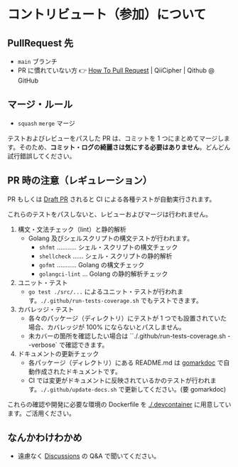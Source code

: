 # コントリビュート（参加）について

## PullRequest 先

- `main` ブランチ
- PR に慣れていない方 👉 [How To Pull Request](https://github.com/Qithub-BOT/QiiCipher/blob/master/.github/HOW_TO_PULL_REQUEST.md) | QiiCipher | Qithub @ GitHub

## マージ・ルール

- `squash` `merge` マージ

テストおよびレビューをパスした PR は、コミットを 1 つにまとめてマージします。そのため、**コミット・ログの綺麗さは気にする必要はありません**。どんどん試行錯誤してください。

## PR 時の注意（レギュレーション）

PR もしくは [Draft PR](https://github.blog/jp/2019-02-19-introducing-draft-pull-requests/) されると CI による各種テストが自動実行されます。

これらのテストをパスしないと、レビューおよびマージは行われません。

1. 構文・文法チェック（lint）と静的解析
    - Golang 及びシェルスクリプトの構文テストが行われます。
        - `shfmt` ........... シェル・スクリプトの構文チェック
        - `shellcheck` ...... シェル・スクリプトの静的解析
        - `gofmt` ........... Golang の構文チェック
        - `golangci-lint` ... Golang の静的解析チェック
2. ユニット・テスト
    - `go test ./src/...` によるユニット・テストが行われます。`./.github/run-tests-coverage.sh` でもテストできます。
3. カバレッジ・テスト
    - 各々のパッケージ（ディレクトリ）にテストが 1 つでも設置されていた場合、カバレッジが 100% にならないとパスしません。
    - 未カバーの箇所を確認したい場合は ``./.github/run-tests-coverage.sh --verbose` で確認できます。
4. ドキュメントの更新チェック
    - 各パッケージ（ディレクトリ）にある README.md は [gomarkdoc](https://github.com/princjef/gomarkdoc) で自動作成されたドキュメントです。
    - CI では変更がドキュメントに反映されているかのテストが行われます。`./.github/update-docs.sh` で更新してください。(要 gomarkdoc)

これらの確認や開発に必要な環境の Dockerfile を [./.devcontainer](.devcontainer) に用意しています。ご活用ください。

## なんかわけわかめ

- 遠慮なく [Discussions](https://github.com/Qithub-BOT/QiiTrans/discussions) の Q&A で聞いてください。

